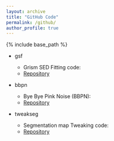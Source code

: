 ```yaml
---
layout: archive
title: "GitHub Code"
permalink: /github/
author_profile: true
---
```


{% include base_path %}

* gsf
  * Grism SED Fitting code:
  * <a href='https://github.com/mtakahiro/gsf'>Repository</a>

* bbpn
  * Bye Bye Pink Noise (BBPN):
  * <a href='https://github.com/mtakahiro/bbpn'>Repository</a>

* tweakseg
  * Segmentation map Tweaking code:
  * <a href='https://github.com/mtakahiro/tweakseg'>Repository</a>
